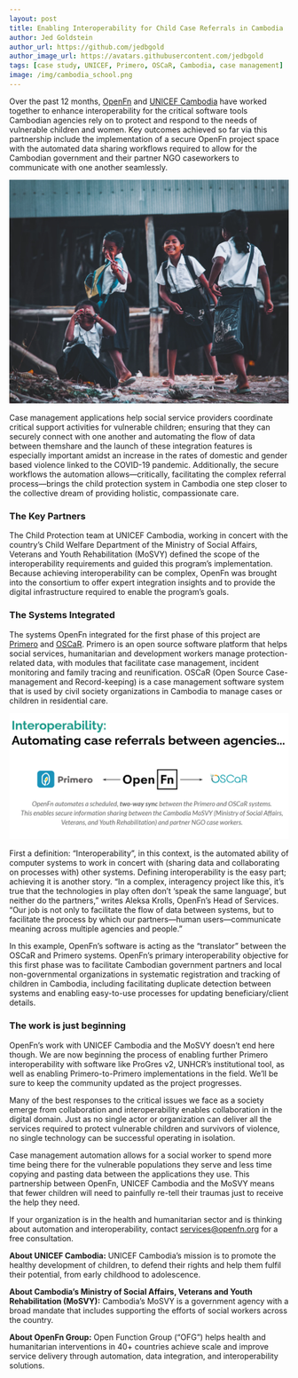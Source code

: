 ```yaml
---
layout: post
title: Enabling Interoperability for Child Case Referrals in Cambodia
author: Jed Goldstein
author_url: https://github.com/jedbgold
author_image_url: https://avatars.githubusercontent.com/jedbgold
tags: [case study, UNICEF, Primero, OSCaR, Cambodia, case management]
image: /img/cambodia_school.png
---
```


Over the past 12 months, [OpenFn](https://openfn.org/) and
[UNICEF Cambodia](https://www.unicef.org/cambodia/) have worked together to
enhance interoperability for the critical software tools Cambodian agencies rely
on to protect and respond to the needs of vulnerable children and women. Key
outcomes achieved so far via this partnership include the implementation of a
secure OpenFn project space with the automated data sharing workflows required
to allow for the Cambodian government and their partner NGO caseworkers to
communicate with one another seamlessly.

<!--truncate-->

![Cambodia School](/img/cambodia_school.png)

Case management applications help social service providers coordinate critical
support activities for vulnerable children; ensuring that they can securely
connect with one another and automating the flow of data between themshare and
the launch of these integration features is especially important amidst an
increase in the rates of domestic and gender based violence linked to the
COVID-19 pandemic. Additionally, the secure workflows the automation
allows—critically, facilitating the complex referral process—brings the child
protection system in Cambodia one step closer to the collective dream of
providing holistic, compassionate care.

### The Key Partners

The Child Protection team at UNICEF Cambodia, working in concert with the
country’s Child Welfare Department of the Ministry of Social Affairs, Veterans
and Youth Rehabilitation (MoSVY) defined the scope of the interoperability
requirements and guided this program’s implementation. Because achieving
interoperability can be complex, OpenFn was brought into the consortium to offer
expert integration insights and to provide the digital infrastructure required
to enable the program’s goals.

### The Systems Integrated

The systems OpenFn integrated for the first phase of this project are
[Primero](https://www.primero.org/) and [OSCaR](https://oscarhq.com/). Primero
is an open source software platform that helps social services, humanitarian and
development workers manage protection-related data, with modules that facilitate
case management, incident monitoring and family tracing and reunification. OSCaR
(Open Source Case-management and Record-keeping) is a case management software
system that is used by civil society organizations in Cambodia to manage cases
or children in residential care.

![Primero OpenFn Oscar Diagram](/img/primero_oscar.png)

First a definition: “Interoperability”, in this context, is the automated
ability of computer systems to work in concert with (sharing data and
collaborating on processes with) other systems. Defining interoperability is the
easy part; achieving it is another story. “In a complex, interagency project
like this, it’s true that the technologies in play often don’t ‘speak the same
language’, but neither do the partners,” writes Aleksa Krolls, OpenFn’s Head of
Services. “Our job is not only to facilitate the flow of data between systems,
but to facilitate the process by which our partners—human users—communicate
meaning across multiple agencies and people.”

In this example, OpenFn’s software is acting as the “translator” between the
OSCaR and Primero systems. OpenFn’s primary interoperability objective for this
first phase was to facilitate Cambodian government partners and local
non-governmental organizations in systematic registration and tracking of
children in Cambodia, including facilitating duplicate detection between systems
and enabling easy-to-use processes for updating beneficiary/client details.

### The work is just beginning

OpenFn’s work with UNICEF Cambodia and the MoSVY doesn’t end here though. We are
now beginning the process of enabling further Primero interoperability with
software like ProGres v2, UNHCR’s institutional tool, as well as enabling
Primero-to-Primero implementations in the field. We’ll be sure to keep the
community updated as the project progresses.

Many of the best responses to the critical issues we face as a society emerge
from collaboration and interoperability enables collaboration in the digital
domain. Just as no single actor or organization can deliver all the services
required to protect vulnerable children and survivors of violence, no single
technology can be successful operating in isolation.

Case management automation allows for a social worker to spend more time being
there for the vulnerable populations they serve and less time copying and
pasting data between the applications they use. This partnership between OpenFn,
UNICEF Cambodia and the MoSVY means that fewer children will need to painfully
re-tell their traumas just to receive the help they need.

If your organization is in the health and humanitarian sector and is thinking
about automation and interoperability, contact services@openfn.org for a free
consultation.

**About UNICEF Cambodia:** UNICEF Cambodia’s mission is to promote the healthy
development of children, to defend their rights and help them fulfil their
potential, from early childhood to adolescence.

**About Cambodia’s Ministry of Social Affairs, Veterans and Youth Rehabilitation
(MoSVY):** Cambodia’s MoSVY is a government agency with a broad mandate that
includes supporting the efforts of social workers across the country.

**About OpenFn Group:** Open Function Group (“OFG”) helps health and
humanitarian interventions in 40+ countries achieve scale and improve service
delivery through automation, data integration, and interoperability solutions.
